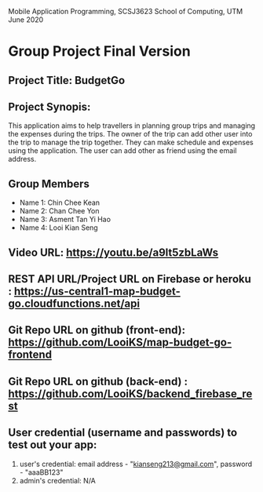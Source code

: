 Mobile Application Programming, SCSJ3623
School of Computing, UTM
June 2020

# Group Project Final Version

## Project Title: BudgetGo

## Project Synopis:

This application aims to help travellers in planning group trips and managing the expenses during the trips. The owner of the trip can add other user into the trip to manage the trip together. They can make schedule and expenses using the application. The user can add other as friend using the email address.

## Group Members

- Name 1: Chin Chee Kean
- Name 2: Chan Chee Yon
- Name 3: Asment Tan Yi Hao
- Name 4: Looi Kian Seng

## Video URL: https://youtu.be/a9lt5zbLaWs

## REST API URL/Project URL on Firebase or heroku : https://us-central1-map-budget-go.cloudfunctions.net/api

## Git Repo URL on github (front-end): https://github.com/LooiKS/map-budget-go-frontend

## Git Repo URL on github (back-end) : https://github.com/LooiKS/backend_firebase_rest

## User credential (username and passwords) to test out your app:

1. user's credential: email address - "kianseng213@gmail.com", password - "aaaBB123"
2. admin's credential: N/A
